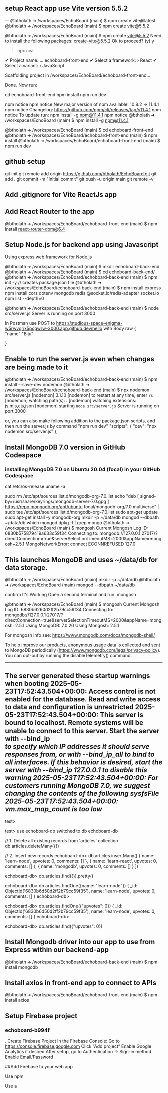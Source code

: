 
## setup React app use Vite version 5.5.2

-- @btholath ➜ /workspaces/EchoBoard (main) $ npm create vite@latest
@btholath ➜ /workspaces/EchoBoard (main) $ npm create vite@5.5.2


@btholath ➜ /workspaces/EchoBoard (main) $ npm create vite@5.5.2
Need to install the following packages:
create-vite@5.5.2
Ok to proceed? (y) y


> npx
> cva

✔ Project name: … echoboard-front-end
✔ Select a framework: › React
✔ Select a variant: › JavaScript

Scaffolding project in /workspaces/EchoBoard/echoboard-front-end...

Done. Now run:

  cd echoboard-front-end
  npm install
  npm run dev

npm notice
npm notice New major version of npm available! 10.8.2 -> 11.4.1
npm notice Changelog: https://github.com/npm/cli/releases/tag/v11.4.1
npm notice To update run: npm install -g npm@11.4.1
npm notice
@btholath ➜ /workspaces/EchoBoard (main) $ npm install -g npm@11.4.1

@btholath ➜ /workspaces/EchoBoard (main) $ cd echoboard-front-end
@btholath ➜ /workspaces/EchoBoard/echoboard-front-end (main) $ npm install
@btholath ➜ /workspaces/EchoBoard/echoboard-front-end (main) $ npm run dev

## github setup
git init
git remote add origin https://github.com/btholath/EchoBoard.git
git add .
git commit -m "Initial commit"
git push -u origin main
git remote -v

## Add .gitignore for Vite ReactJs app


## Add React Router to the app
@btholath ➜ /workspaces/EchoBoard/echoboard-front-end (main) $ npm install react-router-dom@6.4



## Setup Node.js for backend app using Javascript
Using express web framework for Node.js

@btholath ➜ /workspaces/EchoBoard (main) $ mkdir echoboard-back-end
@btholath ➜ /workspaces/EchoBoard (main) $ cd echoboard-back-end/
@btholath ➜ /workspaces/EchoBoard/echoboard-back-end (main) $ npm init -y  // creates package.json file
@btholath ➜ /workspaces/EchoBoard/echoboard-back-end (main) $ npm install express
npm install cors dotenv mongodb redis @socket.io/redis-adapter socket.io
npm list --depth=0

@btholath ➜ /workspaces/EchoBoard/echoboard-back-end (main) $ node src/server.js 
Server is running on port 3000

In Postman
use POST to https://studious-space-enigma-w5rwvgrjx5pcgwrw-3000.app.github.dev/hello with Body raw 
{
    "name":"Biju"

}

## Enable to run the server.js even when changes are being made to it
@btholath ➜ /workspaces/EchoBoard/echoboard-back-end (main) $ npm install --save-dev nodemon
@btholath ➜ /workspaces/EchoBoard/echoboard-back-end (main) $ npx nodemon src/server.js
[nodemon] 3.1.10
[nodemon] to restart at any time, enter `rs`
[nodemon] watching path(s): *.*
[nodemon] watching extensions: js,mjs,cjs,json
[nodemon] starting `node src/server.js`
Server is running on port 3000

or, you can also make following addition to the package.json scripts, and then run the server.js by command "npm run dev"
"scripts": {
    "dev": "npx nodemon src/server.js"
  },


## Install MongoDB 7.0 version in GitHub Codespace
### installing MongoDB 7.0 on Ubuntu 20.04 (focal) in your GitHub Codespace
cat /etc/os-release
uname -a

sudo rm /etc/apt/sources.list.d/mongodb-org-7.0.list
echo "deb [ signed-by=/usr/share/keyrings/mongodb-server-7.0.gpg ] https://repo.mongodb.org/apt/ubuntu focal/mongodb-org/7.0 multiverse" | \
sudo tee /etc/apt/sources.list.d/mongodb-org-7.0.list
sudo apt-get update
sudo apt-get install -y mongodb-org
mkdir -p ~/data/db
mongod --dbpath ~/data/db
which mongod
dpkg -l | grep mongo
@btholath ➜ /workspaces/EchoBoard (main) $ mongosh
Current Mongosh Log ID: 6830b575879419a633c59f34
Connecting to:          mongodb://127.0.0.1:27017/?directConnection=true&serverSelectionTimeoutMS=2000&appName=mongosh+2.5.1
MongoNetworkError: connect ECONNREFUSED 127.0



## This launches MongoDB and uses ~/data/db for data storage.
@btholath ➜ /workspaces/EchoBoard (main) mkdir -p ~/data/db
@btholath ➜ /workspaces/EchoBoard (main) mongod --dbpath ~/data/db

confirm It's Working
Open a second terminal and run:
mongosh


@btholath ➜ /workspaces/EchoBoard (main) $ mongosh
Current Mongosh Log ID: 6830b6260d2ff2b79cc59f34
Connecting to:          mongodb://127.0.0.1:27017/?directConnection=true&serverSelectionTimeoutMS=2000&appName=mongosh+2.5.1
Using MongoDB:          7.0.20
Using Mongosh:          2.5.1

For mongosh info see: https://www.mongodb.com/docs/mongodb-shell/


To help improve our products, anonymous usage data is collected and sent to MongoDB periodically (https://www.mongodb.com/legal/privacy-policy).
You can opt-out by running the disableTelemetry() command.

------
   The server generated these startup warnings when booting
   2025-05-23T17:52:43.504+00:00: Access control is not enabled for the database. Read and write access to data and configuration is unrestricted
   2025-05-23T17:52:43.504+00:00: This server is bound to localhost. Remote systems will be unable to connect to this server. Start the server with --bind_ip <address> to specify which IP addresses it should serve responses from, or with --bind_ip_all to bind to all interfaces. If this behavior is desired, start the server with --bind_ip 127.0.0.1 to disable this warning
   2025-05-23T17:52:43.504+00:00: For customers running MongoDB 7.0, we suggest changing the contents of the following sysfsFile
   2025-05-23T17:52:43.504+00:00: vm.max_map_count is too low
------

test> 

test> use echoboard-db
switched to db echoboard-db

// 1. Delete all existing records from 'articles' collection
db.articles.deleteMany({})

// 2. Insert new records
echoboard-db> 
db.articles.insertMany([
  { name: 'learn-node', upvotes: 0, comments: [] },
  { name: 'learn-react', upvotes: 0, comments: [] },
  { name: 'mongodb', upvotes: 0, comments: [] }
])


echoboard-db> db.articles.find({}).pretty()

echoboard-db> db.articles.findOne({name: "learn-node"})
{
  _id: ObjectId('6830b6d50d2ff2b79cc59f35'),
  name: 'learn-node',
  upvotes: 0,
  comments: []
}
echoboard-db> 

echoboard-db> db.articles.findOne({"upvotes": 0})
{
  _id: ObjectId('6830b6d50d2ff2b79cc59f35'),
  name: 'learn-node',
  upvotes: 0,
  comments: []
}
echoboard-db> 

echoboard-db> db.articles.find({"upvotes": 0})


## Install Mongodb driver into our app to use from Express within our backend-app
@btholath ➜ /workspaces/EchoBoard/echoboard-back-end (main) $ npm install mongodb


## Install axios in front-end app to connect to APIs
@btholath ➜ /workspaces/EchoBoard/echoboard-front-end (main) $ npm install axios




## Setup Firebase project
### echoboard-b994f
. Create Firebase Project
In the Firebase Console:
Go to https://console.firebase.google.com
Click “Add project”
Enable Google Analytics if desired
After setup, go to Authentication → Sign-in method
Enable Email/Password


##Add Firebase to your web app

Use npm

Use a <script> tag
If you're already using npm and a module bundler such as webpack or Rollup, you can run the following command to install the latest SDK (Learn more):

@btholath ➜ /workspaces/EchoBoard/echoboard-front-end (main) $ npm install firebase


Then, initialize Firebase and begin using the SDKs for the products you'd like to use.

// Import the functions you need from the SDKs you need
import { initializeApp } from "firebase/app";
// TODO: Add SDKs for Firebase products that you want to use
// https://firebase.google.com/docs/web/setup#available-libraries

// Your web app's Firebase configuration
const firebaseConfig = {
  apiKey: "AIzaSyCo-FjJFd_oEss_s6EPtxr6y8xOsAdbAUI",
  authDomain: "echoboard-b994f.firebaseapp.com",
  projectId: "echoboard-b994f",
  storageBucket: "echoboard-b994f.firebasestorage.app",
  messagingSenderId: "460081465840",
  appId: "1:460081465840:web:5773d6ff95583863a9f535"
};

// Initialize Firebase
const app = initializeApp(firebaseConfig);
Note: This option uses the modular JavaScript SDK, which provides reduced SDK size.

Learn more about Firebase for web: Get Started, Web SDK API Reference, Samples


Create Account failed: FirebaseError: Firebase: Error (auth/configuration-not-found).
    at createErrorInternal (assert.ts:146:55)
    at _fail (assert.ts:65:9)
    at _performFetchWithErrorHandling (index.ts:243:9)
    at async _performSignInRequest (index.ts:264:26)
    at async createUserWithEmailAndPassword (email_and_password.ts:302:20)
    at async createAccount (CreateAccountPage.jsx:21:13)

## Add Firebase Auth to Node.js (backend)
@btholath ➜ /workspaces/EchoBoard/echoboard-back-end (main) $ npm install firebase-admin
